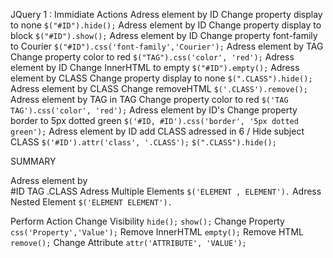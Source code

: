 JQuery
1 : Immidiate Actions
Adress element by ID Change property display to none
```$("#ID").hide();```
Adress element by ID Change property display to block
```$("#ID").show();```
Adress element by ID Change property font-family to Courier
```$("#ID").css('font-family','Courier');```
Adress element by TAG Change property color to red
```$("TAG").css('color', 'red');```
Adress element by ID Change InnerHTML to empty
```$("#ID").empty();```
Adress element by CLASS Change property display to none
```$(".CLASS").hide();```
Adress element by CLASS Change removeHTML
```$('.CLASS').remove();```
Adress element by TAG in TAG Change property color to red
```$('TAG TAG').css('color', 'red');```
Adress element by ID's Change property border to 5px dotted green
```$('#ID, #ID').css('border', '5px dotted green');```
Adress element by ID add CLASS adressed in 6 / Hide subject CLASS
```$('#ID').attr('class', '.CLASS');```
```$(".CLASS").hide();```

SUMMARY

Adress element by  
#ID TAG .CLASS
Adress Multiple Elements
```$('ELEMENT , ELEMENT').```
Adress Nested Element
```$('ELEMENT ELEMENT').```

Perform Action
Change Visibility
```hide();```
```show();```
Change Property
```css('Property','Value');```
Remove InnerHTML 
```empty();```
Remove HTML
```remove();```
Change Attribute
```attr('ATTRIBUTE', 'VALUE');```

